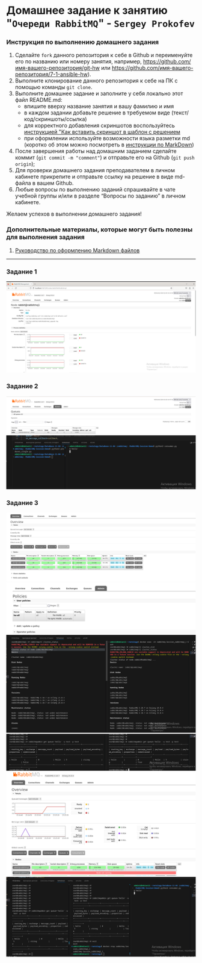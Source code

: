# Домашнее задание к занятию "`Очереди RabbitMQ`" - `Sergey Prokofev`


### Инструкция по выполнению домашнего задания

   1. Сделайте `fork` данного репозитория к себе в Github и переименуйте его по названию или номеру занятия, например, https://github.com/имя-вашего-репозитория/git-hw или  https://github.com/имя-вашего-репозитория/7-1-ansible-hw).
   2. Выполните клонирование данного репозитория к себе на ПК с помощью команды `git clone`.
   3. Выполните домашнее задание и заполните у себя локально этот файл README.md:
      - впишите вверху название занятия и вашу фамилию и имя
      - в каждом задании добавьте решение в требуемом виде (текст/код/скриншоты/ссылка)
      - для корректного добавления скриншотов воспользуйтесь [инструкцией "Как вставить скриншот в шаблон с решением](https://github.com/netology-code/sys-pattern-homework/blob/main/screen-instruction.md)
      - при оформлении используйте возможности языка разметки md (коротко об этом можно посмотреть в [инструкции  по MarkDown](https://github.com/netology-code/sys-pattern-homework/blob/main/md-instruction.md))
   4. После завершения работы над домашним заданием сделайте коммит (`git commit -m "comment"`) и отправьте его на Github (`git push origin`);
   5. Для проверки домашнего задания преподавателем в личном кабинете прикрепите и отправьте ссылку на решение в виде md-файла в вашем Github.
   6. Любые вопросы по выполнению заданий спрашивайте в чате учебной группы и/или в разделе “Вопросы по заданию” в личном кабинете.
   
Желаем успехов в выполнении домашнего задания!
   
### Дополнительные материалы, которые могут быть полезны для выполнения задания

1. [Руководство по оформлению Markdown файлов](https://gist.github.com/Jekins/2bf2d0638163f1294637#Code)

---

### Задание 1

![Задание-1](https://github.com/sergey-prokofev/homework/blob/db-11-04/img/1.PNG)

### Задание 2

![Задание-2](https://github.com/sergey-prokofev/homework/blob/db-11-04/img/2.PNG)
![Задание-2](https://github.com/sergey-prokofev/homework/blob/db-11-04/img/3.PNG)

### Задание 3

![Задание-3](https://github.com/sergey-prokofev/homework/blob/db-11-04/img/4.PNG)
![Задание-3](https://github.com/sergey-prokofev/homework/blob/db-11-04/img/5.PNG)
![Задание-3](https://github.com/sergey-prokofev/homework/blob/db-11-04/img/6.PNG)
![Задание-3](https://github.com/sergey-prokofev/homework/blob/db-11-04/img/7.PNG)
![Задание-3](https://github.com/sergey-prokofev/homework/blob/db-11-04/img/8.PNG)
![Задание-3](https://github.com/sergey-prokofev/homework/blob/db-11-04/img/9.PNG)

